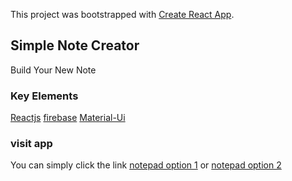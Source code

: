This project was bootstrapped with [Create React App](https://github.com/facebook/create-react-app).

## Simple Note Creator

Build Your New Note

### Key Elements

[Reactjs](https://reactjs.org/) [firebase](https://firebase.google.com/) [Material-Ui](https://material-ui.com/)

### visit app
You can simply click the link [notepad option 1](https://jun-notepad.netlify.com/) or [notepad option 2](https://notepad-b5762.firebaseapp.com/)
